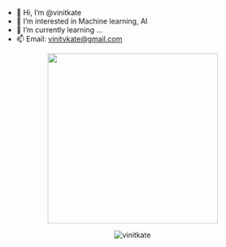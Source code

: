 - 👋 Hi, I’m @vinitkate
- 👀 I’m interested in Machine learning, AI
- 🌱 I’m currently learning ...
- 📫 Email: vinitvkate@gmail.com



<p align='center'>
  <a href="#"><img src="https://github-readme-stats.vercel.app/api/top-langs/?username=vinitkate&count_private=true&layout=compact&theme=highcontrast&langs_count=15&include_all_commits=true&PAT_1" width="335"></a>
</p>

<p align='center'>
  <img align="center" src="https://github-readme-streak-stats.herokuapp.com/?user=vinitkate&theme=dark&count_private=true&background=000000&PAT_1" alt="vinitkate" />
</p>

<!-- ![Visitor Count](https://profile-counter.glitch.me/vinitkate/count.svg) -->
